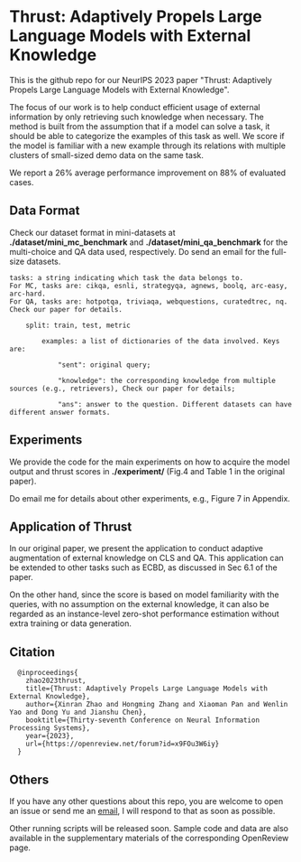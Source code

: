 # Thrust: Adaptively Propels Large Language Models with External Knowledge
This is the github repo for our NeurIPS 2023 paper "Thrust: Adaptively Propels Large Language Models with External Knowledge". 

The focus of our work is to help conduct efficient usage of external information by only retrieving such knowledge when necessary.
The method is built from the assumption that if a model can solve a task, it should be able to categorize the examples of this task as well. 
We score if the model is familiar with a new example through its relations with multiple clusters of small-sized demo data on the same task.

We report a 26% average performance improvement on 88% of evaluated cases.

## Data Format
Check our dataset format in mini-datasets at **./dataset/mini_mc_benchmark** and **./dataset/mini_qa_benchmark** for the multi-choice and QA data used, respectively. Do send an email for the full-size datasets.

    tasks: a string indicating which task the data belongs to. 
    For MC, tasks are: cikqa, esnli, strategyqa, agnews, boolq, arc-easy, arc-hard. 
    For QA, tasks are: hotpotqa, triviaqa, webquestions, curatedtrec, nq. Check our paper for details.
    
        split: train, test, metric
        
            examples: a list of dictionaries of the data involved. Keys are:
            
                "sent": original query;
                
                "knowledge": the corresponding knowledge from multiple sources (e.g., retrievers), Check our paper for details;
                
                "ans": answer to the question. Different datasets can have different answer formats.

## Experiments

We provide the code for the main experiments on how to acquire the model output and thrust scores in **./experiment/** (Fig.4 and Table 1 in the original paper).

Do email me for details about other experiments, e.g., Figure 7 in Appendix.


## Application of Thrust

In our original paper, we present the application to conduct adaptive augmentation of external knowledge on CLS and QA. This application can be extended to other tasks such as ECBD, as discussed in Sec 6.1 of the paper.

On the other hand, since the score is based on model familiarity with the queries, with no assumption on the external knowledge, it can also be regarded as an instance-level zero-shot performance estimation without extra training or data generation.

## Citation

      @inproceedings{
        zhao2023thrust,
        title={Thrust: Adaptively Propels Large Language Models with External Knowledge},
        author={Xinran Zhao and Hongming Zhang and Xiaoman Pan and Wenlin Yao and Dong Yu and Jianshu Chen},
        booktitle={Thirty-seventh Conference on Neural Information Processing Systems},
        year={2023},
        url={https://openreview.net/forum?id=x9FOu3W6iy}
      }


## Others
If you have any other questions about this repo, you are welcome to open an issue or send me an [email](mailto:xinranz3@andrew.cmu.edu), I will respond to that as soon as possible.

Other running scripts will be released soon. Sample code and data are also available in the supplementary materials of the corresponding OpenReview page.
